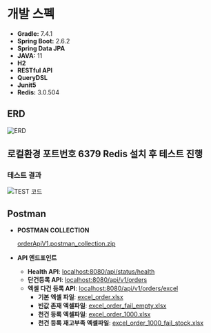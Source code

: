 # 개발 스펙

- **Gradle:** 7.4.1
- **Spring Boot:** 2.6.2
- **Spring Data JPA**
- **JAVA:** 11
- **H2**
- **RESTful API**
- **QueryDSL**
- **Junit5**
- **Redis:** 3.0.504

## ERD

![ERD](https://github.com/user-attachments/assets/e40b44c9-b34c-4528-be44-0d76fec5d955)

## 로컬환경 포트번호 6379 Redis 설치 후 테스트 진행

### 테스트 결과

![TEST 코드](https://github.com/user-attachments/assets/87d8bb84-aa76-4ea0-bc44-c23c3a6e46c1)

## Postman

- **POSTMAN COLLECTION**

    [orderApiV1.postman_collection.zip](https://github.com/user-attachments/files/16920299/orderApiV1.postman_collection.zip)

- **API 엔드포인트**

    - **Health API**: [localhost:8080/api/status/health](http://localhost:8080/api/status/health)
    - **단건등록 API**: [localhost:8080/api/v1/orders](http://localhost:8080/api/v1/orders)
    - **엑셀 다건 등록 API**: [localhost:8080/api/v1/orders/excel](http://localhost:8080/api/v1/orders/excel)
        - **기본 엑셀 파일**: [excel_order.xlsx](https://github.com/user-attachments/files/16920290/excel_order.xlsx)
        - **빈값 존재 엑셀파일**: [excel_order_fail_empty.xlsx](https://github.com/user-attachments/files/16920291/excel_order_fail_empty.xlsx)
        - **천건 등록 엑셀파일**: [excel_order_1000.xlsx](https://github.com/user-attachments/files/16920292/excel_order_1000.xlsx)
        - **천건 등록 재고부족 엑셀파일**: [excel_order_1000_fail_stock.xlsx](https://github.com/user-attachments/files/16920293/excel_order_1000_fail_stock.xlsx)
